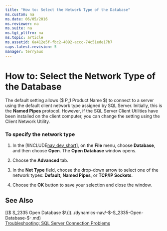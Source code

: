 ```yaml
---
title: "How to: Select the Network Type of the Database"
ms.custom: na
ms.date: 06/05/2016
ms.reviewer: na
ms.suite: na
ms.tgt_pltfrm: na
ms.topic: article
ms.assetid: 6a412e5f-fbc2-4092-accc-74c51ede17b7
caps.latest.revision: 5
manager: terryaus
---
```

# How to: Select the Network Type of the Database
The default setting allows \($ P\_1 Product Name $\) to connect to a server using the default client network type assigned by SQL Server. Initially, this is the **Named Pipes** protocol. However, if the SQL Server Client Utilities have been installed on the client computer, you can change the setting using the Client Network Utility.  
  
### To specify the network type  
  
1.  In the [!INCLUDE[nav_dev_short](../dynamics-nav/includes/nav_dev_short_md.md)], on the **File** menu, choose **Database**, and then choose **Open**. The **Open Database** window opens.  
  
2.  Choose the **Advanced** tab.  
  
3.  In the **Net Type** field, choose the drop\-down arrow to select one of the network types:  **Default**, **Named Pipes**, or **TCP\/IP Sockets**.  
  
4.  Choose the **OK** button to save your selection and close the window.  
  
## See Also  
 [\($ S\_2335 Open Database $\)](../dynamics-nav/-$-S_2335-Open-Database-$-.md)   
 [Troubleshooting: SQL Server Connection Problems](../Topic/Troubleshooting:%20SQL%20Server%20Connection%20Problems.md)